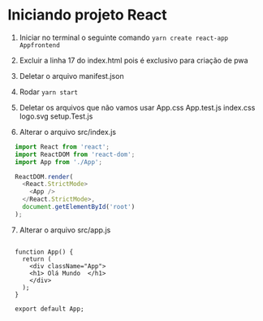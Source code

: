 # Iniciando projeto React 

1. Iniciar no terminal o seguinte comando
``` yarn create react-app Appfrontend ```

2. Excluir a linha 17 do index.html pois é exclusivo para criação de pwa

3. Deletar o arquivo manifest.json

4. Rodar ```yarn start```

5. Deletar os arquivos que não vamos usar
App.css
App.test.js
index.css
logo.svg
setup.Test.js

6. Alterar o arquivo src/index.js
```javascript
  import React from 'react';
  import ReactDOM from 'react-dom';
  import App from './App';

  ReactDOM.render(
    <React.StrictMode>
      <App />
    </React.StrictMode>,
    document.getElementById('root')
  );
```

7. Alterar o arquivo src/app.js

```javascrit

  function App() {
    return (
      <div className="App">
      <h1> Olá Mundo  </h1>
      </div>
    );
  }

  export default App;

```